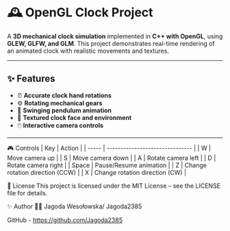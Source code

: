 # 🕰️ OpenGL Clock Project

A **3D mechanical clock simulation** implemented in **C++ with OpenGL**, using **GLEW, GLFW, and GLM**. This project demonstrates real-time rendering of an animated clock with realistic movements and textures.

---

## ✨ Features

- ⏰ **Accurate clock hand rotations**
- ⚙️ **Rotating mechanical gears**
- 🎠 **Swinging pendulum animation**
- 🎨 **Textured clock face and environment**
- 🖱️ **Interactive camera controls**

---


🎮 Controls
| Key   | Action                          |
| ----- | ------------------------------- |
| W     | Move camera up                  |
| S     | Move camera down                |
| A     | Rotate camera left              |
| D     | Rotate camera right             |
| Space | Pause/Resume animation          |
| Z     | Change rotation direction (CCW) |
| X     | Change rotation direction (CW)  |

📝 License
This project is licensed under the MIT License – see the LICENSE file for details.

✨ Author
👩‍💻 Jagoda Wesołowska/ Jagoda2385

GitHub - https://github.com/Jagoda2385
